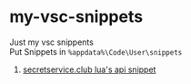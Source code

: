 # my-vsc-snippets
Just my vsc snippents\
Put Snippets in ```%appdata%\Code\User\snippets```
1. [secretservice.club lua's api snippet](/secretservice)
